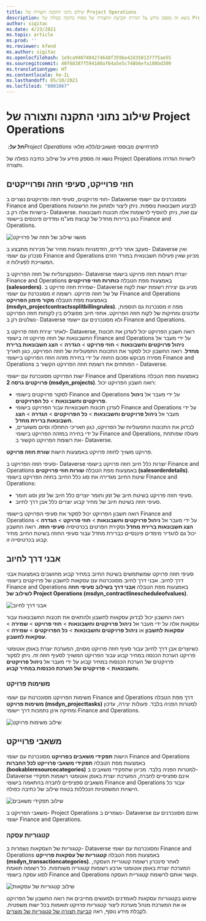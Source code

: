 ```yaml
---
title: שילוב נתוני התקנה ותצורה של Project Operations
description: נושא זה מספק מידע על הגדרה וקביעת התצורה של מפות כתיבה כפולה של Project Operations.
author: sigitac
ms.date: 4/23/2021
ms.topic: article
ms.prod: ''
ms.reviewer: kfend
ms.author: sigitac
ms.openlocfilehash: 1e9ca9407404274648f359be42d350137775ae55
ms.sourcegitcommit: 40f68387f594180af64a5e5c748b6efa188bd300
ms.translationtype: HT
ms.contentlocale: he-IL
ms.lasthandoff: 05/10/2021
ms.locfileid: "6001067"
---
```

# <a name="project-operations-setup-and-configuration-data-integration"></a>שילוב נתוני התקנה ותצורה של Project Operations

_**חל על:** ‏Project Operations לתרחישים מבוססי משאבים/ללא מלאי_

נושא זה מספק מידע על שילוב כתיבה כפולה של Project Operations לישויות הגדרה ותצורה.

## <a name="project-contracts-contract-lines-and-projects"></a>חוזי פרוייקט, סעיפי חוזה ופרוייקטים

חוזי פרויקטים, סעיפי חוזה ופרויקטים נוצרים ב- Dataverse ומסונכרנים עם יישומי Finance and Operations לביצוע חשבונאות נוספות. ניתן ליצור ולמחוק את הרשומות בישויות אלה רק ב- Dataverse. עם זאת, ניתן להוסיף לרשומות אלה תכונות חשבונאות כגון ברירות מחדל של קבוצת מע"מ ומדדים פיננסים ביישומי Finance and Operations.

  ![מושגי שילוב של חוזה של פרוייקט](./media/1ProjectContract.jpg)

מעקב אחר לידים, הזדמנויות והצעות מחיר של מכירות מתבצע ב- Dataverse ואין סנכרון עם ישומי Finance and Operations מכיוון שאין פעילות חשבונאית במורד הזרם המשוייכת לפעילות זו.

הפונקציונליות של חוזה הפרויקט ב- Dataverse יוצרת רשומת חוזה פרויקט בישומי Finance and Operations באמצעות מפת הטבלה **כותרות חוזי פרויקטים (salesorders)**. שמירת חוזה פרויקט ב- Dataverse מניע גם יצירת רשומת ישות לקוח של של חוזה פרויקט. רשומה זו מסונכרנת עם ישומי Finance and Operations באמצעות מפת הטבלה **מקור מימון הפרויקט (msdyn\_projectcontractssplitbillingrules)**. מפה זו מסנכרנת גם תוספות, עדכונים ומחיקות של לקוח חוזה הפרויקט. אחוזי חיוב מפוצלים בין לקוחות חוזה הפרויקט נשלטים רק ב- Dataverse ולא מסונכרנים עם יישומי Finance and Operations.

לאחר יצירת חוזה פרויקט ב- Dataverse, רואה חשבון הפרויקט יכול לעדכן את תכונות החשבונאות של חוזה פרויקט זה בישומי Finance and Operations על ידי מעבר אל **ניהול פרויקטים וחשבונאות** > **חוזי פרויקט** > **הגדרה** > **הצג חשבונאות ברירת מחדל**. רואה החשבון יכול לסקור את התכונות התפעוליות של חוזה הפרויקט, כגון תאריך מסירה מבוקש וסכום החוזה על ידי בחירת מזהה חוזה הפרויקט ביישומי Finance and Operations הפותחים את רשומת חוזה הפרויקט הקשור ב - Dataverse.

ישות הפרויקט מסונכרנת עם יישומי Finance and Operations באמצעות מפת הטבלה **פרויקטים גרסה 2 (msdyn\_projects)**. רואה חשבון הפרויקט יכול:

  - לסקור פרויקטים בישומי Finance and Operations על ידי מעבר אל **ניהול פרויקטים וחשבונאות** > **כל הפרויקטים**. 
  - לעדכן תכונות חשבונאיות עבור הפרויקט בישומי Finance and Operations על ידי מעבר אל **ניהול פרויקטים וחשבונאות** > **כל הפרויקטים** > **הגדרה** > **הצג חשבונאות ברירת מחדל**.  
  - לבדוק את התכונות התפעוליות של הפרויקט, כגון תאריכי התחלה וסיום משוערים, על ידי בחירה במזהה הפרויקט בישומי Finance and Operations, פעולה שפותחת את רשומת הפרויקט הקשור ב- Dataverse.

פרויקט משויך לחוזה פרויקט באמצעות הישות **שורת חוזה פרויקט**.

סעיפי חוזה הפרויקט ב- Dataverse יוצרות כלל חיוב חוזה פרויקט בישומי Finance and Operations באמצעות מפת הטבלה **שורות חוזי פרויקטים (salesorderdetails)**. שיטת החיוב מגדירה את סוג כלל החיוב בחוזה הפרויקט בישומי Finance and Operations:

  - סעיפי חוזה פרויקט בשיטת חיוב של זמן וחומר יוצרים כלל חיוב של זמן וסוג חומר.
  - סעיפי חוזה בשיטת חיוב של מחיר קבוע יוצרים כלל אבן דרך לחיוב.

רואה חשבון הפרויקט יכול לסקור את סעיפי הפרויקט ביישומי Finance and Operations על ידי מעבר אל **ניהול פרויקטים וחשבונאות** > **חוזי פרויקט** > **הגדרה** > **הצג חשבונאות ברירת מחדל** וסקירת הפרטים בכרטיסיה **סעיפי חוזה**. רואה החשבון יכול גם להגדיר מימדים פיננסיים כברירת מחדל עבור סעיפי החוזה בשיטת החיוב מחיר קבוע בכרטיסייה זו.

## <a name="billing-milestones"></a>אבני דרך לחיוב

סעיפי חוזה פרויקט שמשתמשים בשיטת החיוב במחיר קבוע מחושבים באמצעות אבני דרך לחיוב. אבני דרך לחיוב מסונכרנות עם עסקאות לחשבון של פרויקטים בישומי Finance and Operations באמצעות מפת הטבלה **אבני דרך בשילוב סעיפי חוזה לשילוב של Project Operations (‏msdyn\_contractlinescheduleofvalues)**.

  ![אבני דרך לחיוב](./media/2Milestones.jpg)

רואה החשבון יכול לבדוק עסקאות לחשבון ולהתאים את תכונות החשבונאות עבור עסקאות אלה על ידי מעבר אל **ניהול פרויקטים וחשבונאות** > **חוזי פרויקט** > **שמירה** > **עסקאות לחשבון** או **ניהול פרויקטים וחשבונאות** > **כל הפרויקטים** > **שמירה** > **עסקאות לחשבון**.

כשיוצרים אבן דרך לחיוב עבור סעיף חוזה פרויקט מסוים, המערכת יוצרת באופן אוטומטי פרויקט הערכת הכנסה במחיר קבוע עבור הפרויקט המשויך לסעיף חוזה זה. ניתן לסקור פרויקטים של הערכת הכנסות במחיר קבוע על ידי מעבר אל **ניהול פרויקטים וחשבונאות** > **פרויקטים של הערכת הכנסות במחיר קבוע**.

### <a name="project-tasks"></a>משימות פרויקט

משימות הפרויקט מסונכרנות עם ישומי Finance and Operations דרך מפת הטבלה **משימות פרויקט (msdyn\_projecttasks)** למטרות הפניה בלבד. פעולות יצירה, עדכון ומחיקה אינן נתמכות דרך יישומי Finance and Operations.

  ![שילוב משימות פרויקט](./media/3Tasks.jpg)

## <a name="project-resources"></a>משאבי פרוייקט

הישות **תפקידי משאבים בפרויקט** מסונכרנת עם ישומי Finance and Operations באמצעות מפת הטבלה **תפקידי משאבי פרוייקט לכל החברות (bookableresourcecategories)** למטרות הפניה בלבד. מכיוון שתפקידי משאבים ב- Dataverse אינם ספציפיים לחברה, המערכת יוצרת באופן אוטומטי רשומות תפקידי משאבים ספציפיים לחברה בהתאמה בישומי Finance and Operations עבור כל הישויות המשפטיות הנכללות בטווח שילוב של כתיבה כפולה.

![שילוב תפקידי משאבים](./media/5Resources.jpg)

משאבי הפרויקט ב- Project Operations נשמרים ב- Dataverse ואינם מסונכרנים עם ישומי Finance and Operations.

### <a name="transaction-categories"></a>קטגוריות עסקה

קטגוריות של העסקאות נשמרות ב- Dataverse ומסונכרנות עם ישומי Finance and Operations באמצעות מפת הטבלה **קטגוריות של עסקאות פרוייקט (msdyn\_transactioncategories)**. לאחר סינכרון רשומת קטגוריית העסקה, המערכת יוצרת באופן אוטומטי ארבע רשומות קטגוריה משותפות. כל רשומה תואמת לסוג עסקה בישומי Finance and Operations וקושר אותם לרשומת קטגוריית העסקה.

![שילוב קטגוריות של עסקאות](./media/4TransactionCategories.jpg)

שימוש בקטגוריות עסקאות לאומדנים ולמעשים מחייבים את רואה החשבון של הפרויקט או את המערכת מנהל מערכת ליצור קטגוריות פרויקט תואמות בכל ישות משפטית. לקבלת מידע נוסף, ראה [קביעת תצורה של קטגוריות של מוצרים](../project-accounting/configure-project-categories.md).
